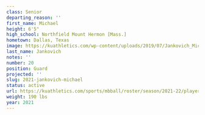 ```yaml
---
class: Senior
departing_reason: ''
first_name: Michael
height: 6'5"
high_school: Northfield Mount Hermon [Mass.]
hometown: Dallas, Texas
image: https://kuathletics.com/wp-content/uploads/2019/07/Jankovich_Michael_06132019.jpg
last_name: Jankovich
notes: ''
number: 20
position: Guard
projected: ''
slug: 2021-jankovich-michael
status: active
url: https://kuathletics.com/sports/mbball/roster/season/2021-22/player/michael-jankovich/
weight: 190 lbs
year: 2021
---
```

